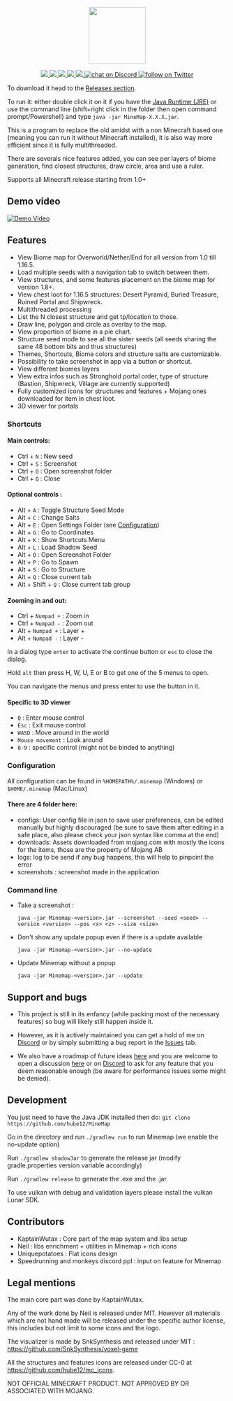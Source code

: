 <p align="center">
    <img src="https://raw.githubusercontent.com/hube12/minemap/master/logo.png?sanitize=true"
        height="130">
</p>
<p align="center">
    <a href="https://github.com/hube12/MineMap/blob/master/LICENSE" alt="License">
       <img src="https://img.shields.io/github/license/hube12/Minemap?style=flat-square" />
    </a>
    <a href="https://github.com/hube12/minemap/graphs/contributors" alt="Contributors">
        <img src="https://img.shields.io/github/contributors/hube12/minemap?style=flat-square"/>
    </a>
    <a href="https://github.com/hube12/MineMap/graphs/commit-activity" alt="Activity">
        <img src="https://img.shields.io/github/commit-activity/w/hube12/minemap?style=flat-square"/>
    </a>
    <a href="https://github.com/hube12/MineMap/releases/latest"  alt="Release">
        <img src="https://img.shields.io/github/v/release/hube12/minemap?style=flat-square"/>
    </a>
    <a href="https://github.com/hube12/MineMap/releases/latest"  alt="Release count">
        <img src="https://img.shields.io/github/downloads/hube12/minemap/total?style=flat-square"/>
    </a>
    <a href="https://discord.gg/anHsq24nqt" alt="Discord">
        <img src="https://img.shields.io/discord/813104049737433189?logo=discord&style=flat-square" alt="chat on Discord"/>
    </a>
    <a href="https://twitter.com/intent/follow?screen_name=NeilSeed" alt="Twitter">
        <img src="https://img.shields.io/twitter/follow/NeilSeed?style=social&logo=twitter" alt="follow on Twitter"/>
    </a>
</p>

To download it head to the [Releases section](https://github.com/hube12/MineMap/releases/latest).

To run it: either double click it on it if you have the [Java Runtime (JRE)](https://www.java.com/fr/download/) or use the command line (shift+right click in the folder then open command prompt/Powershell) and type `java -jar MineMap-X.X.X.jar`.

This is a program to replace the old amidst with a non Minecraft based one (meaning you can run it without Minecraft
installed), it is also way more efficient since it is fully multithreaded.

There are severals nice features added, you can see per layers of biome generation, find closest structures, draw
circle, area and use a ruler.

Supports all Minecraft release starting from 1.0+

## Demo video

[![Demo Video](http://img.youtube.com/vi/aQo6H_3MXHc/0.jpg)](http://www.youtube.com/watch?v=aQo6H_3MXHc "Minemap demo video")

## Features

- View Biome map for Overworld/Nether/End for all version from 1.0 till 1.16.5.
- Load multiple seeds with a navigation tab to switch between them.
- View structures, and some features placement on the biome map for version 1.8+.
- View chest loot for 1.16.5 structures: Desert Pyramid, Buried Treasure, Ruined Portal and Shipwreck.
- Multithreaded processing
- List the N closest structure and get tp/location to those.
- Draw line, polygon and circle as overlay to the map.
- View proportion of biome in a pie chart.
- Structure seed mode to see all the sister seeds (all seeds sharing the same 48 bottom bits and thus structures)
- Themes, Shortcuts, Biome colors and structure salts are customizable.
- Possibility to take screenshot in app via a button or shortcut.
- View different biomes layers
- View extra infos such as Stronghold portal order, type of structure (Bastion, Shipwreck, Village are currently supported)
- Fully customized icons for structures and features + Mojang ones downloaded for item in chest loot.
- 3D viewer for portals

### Shortcuts

#### Main controls:
- Ctrl + `N` : New seed
- Ctrl + `S` : Screenshot
- Ctrl + `O` : Open screenshot folder
- Ctrl + `Q` : Close

#### Optional controls :
- Alt + `A` : Toggle Structure Seed Mode
- Alt + `C` : Change Salts
- Alt + `E` : Open Settings Folder (see [Configuration](#configuration))
- Alt + `G` : Go to Coordinates
- Alt + `K` : Show Shortcuts Menu
- Alt + `L` : Load Shadow Seed
- Alt + `O` : Open Screenshot Folder
- Alt + `P` : Go to Spawn
- Alt + `S` : Go to Structure
- Alt + `Q` : Close current tab
- Alt + Shift + `Q` : Close current tab group
 
#### Zooming in and out:
  - Ctrl + `Numpad +` : Zoom in
  - Ctrl + `Numpad -` : Zoom out
  - Alt + `Numpad +` : Layer +
  - Alt + `Numpad -` : Layer -

In a dialog type `enter` to activate the continue button or `esc` to close the dialog.

Hold `alt` then press H, W, U, E or B to get one of the 5 menus to open.

You can navigate the menus and press enter to use the button in it.

#### Specific to 3D viewer
  - `Q` : Enter mouse control
  - `Esc` : Exit mouse control
  - `WASD` : Move around in the world
  - `Mouse movement` : Look around
  - `0-9` : specific control (might not be binded to anything)


### Configuration

All configuration can be found in `%HOMEPATH%/.minemap` (Windows) or `$HOME/.minemap` (Mac/Linux)

#### There are 4 folder here: 
  - configs: User config file in json to save user preferences, can be edited manually but highly discouraged 
  (be sure to save them after editing in a safe place, also please check your json syntax like comma at the end)
  - downloads: Assets downloaded from mojang.com with mostly the icons for the items, those are the property of Mojang AB
  - logs: log to be send if any bug happens, this will help to pinpoint the error
  - screenshots : screenshot made in the application

### Command line

- Take a screenshot :
  ```shell
  java -jar Minemap-<version>.jar --screenshot --seed <seed> --version <version> --pos <x> <z> --size <size>
  ```

- Don't show any update popup even if there is a update available
  ```shell
  java -jar Minemap-<version>.jar --no-update
  ```


- Update Minemap without a popup
  ```shell
  java -jar Minemap-<version>.jar --update
  ```

## Support and bugs

- This project is still in its enfancy (while packing most of the necessary features) so bug will likely still happen
  inside it.

- However, as it is actively maintained you can get a hold of me on [Discord](https://discord.gg/mn47bWvFjf) or by
  simply submitting a bug report in the [Issues](https://github.com/hube12/MineMap/issues) tab.

- We also have a roadmap of future ideas [here](https://github.com/hube12/MineMap/projects/1) and you are welcome to
  open a discussion [here](https://github.com/hube12/MineMap/discussions) or on [Discord](https://discord.gg/xa6cpSjsqZ)
  to ask for any feature that you deem reasonable enough (be aware for performance issues some might be denied).

## Development

You just need to have the Java JDK installed then do:
`git clone https://github.com/hube12/MineMap`

Go in the directory and run `./gradlew run` to run Minemap (we enable the no-update option)

Run `./gradlew shadowJar` to generate the release jar (modify gradle.properties version
variable accordingly)

Run `./gradlew release` to generate the .exe and the .jar.

To use vulkan with debug and validation layers please install the vulkan Lunar SDK.

## Contributors

- KaptainWutax : Core part of the map system and libs setup
- Neil : libs enrichment + utilities in Minemap + rich icons
- Uniquepotatoes : Flat icons design
- Speedrunning and monkeys discord ppl : input on feature for Minemap

## Legal mentions

The main core part was done by KaptainWutax.

Any of the work done by Neil is released under MIT. However all materials which are not hand made will be released under
the specific author license, this includes but not limit to some icons and the logo.

The visualizer is made by SnkSynthesis and released under MIT : https://github.com/SnkSynthesis/voxel-game

All the structures and features icons are released under CC-0 at https://github.com/hube12/mc_icons.

NOT OFFICIAL MINECRAFT PRODUCT. NOT APPROVED BY OR ASSOCIATED WITH MOJANG.
